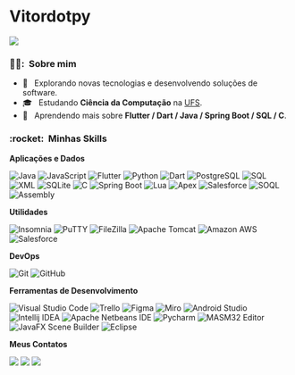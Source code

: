 # Vitordotpy
![](https://komarev.com/ghpvc/?username=Vitordotpy&color=006bed)

<h3> 🙇‍♂️: &nbsp;Sobre mim </h3>

- 🤔 &nbsp; Explorando novas tecnologias e desenvolvendo soluções de software.
- 🎓 &nbsp; Estudando **Ciência da Computação** na <a href="https://www.ufs.br">UFS</a>.
- 🌱 &nbsp; Aprendendo mais sobre **Flutter / Dart / Java / Spring Boot / SQL / C**.

<h3> :rocket: &nbsp;Minhas Skills </h3>

**Aplicações e Dados**

  ![Java](https://img.shields.io/badge/-Java-333333?style=flat&logo=Java&logoColor=007396)
  ![JavaScript](https://img.shields.io/badge/-JavaScript-333333?style=flat&logo=javascript)
  ![Flutter](https://img.shields.io/badge/-Flutter-333333?style=flat&logo=Flutter)
  ![Python](https://img.shields.io/badge/-Python-333333?style=flat&logo=Python)
  ![Dart](https://img.shields.io/badge/-Dart-333333?style=flat&logo=Dart)
  ![PostgreSQL](https://img.shields.io/badge/-PostgreSQL-333333?style=flat&logo=PostgreSQL)
  ![SQL](https://img.shields.io/badge/-SQL-333333?style=flat&logo=SQL)
  ![XML](https://img.shields.io/badge/-XML-333333?style=flat&logo=XML)
  ![SQLite](https://img.shields.io/badge/-SQLite-333333?style=flat&logo=SQLite)
  ![C](https://img.shields.io/badge/-C-333333?style=flat&logo=C)
  ![Spring Boot](https://img.shields.io/badge/-Spring%20Boot-333333?style=flat&logo=SpringBoot)
  ![Lua](https://img.shields.io/badge/-Lua-333333?style=flat&logo=Lua)
  ![Apex](https://img.shields.io/badge/-Apex-333333?style=flat&logo=Apex)
  ![Salesforce](https://img.shields.io/badge/-Salesforce-333333?style=flat&logo=Salesforce)
  ![SOQL](https://img.shields.io/badge/-SOQL-333333?style=flat&logo=SOQL)
  ![Assembly](https://img.shields.io/badge/-Assembly-333333?style=flat&logo=Assembly)
  
**Utilidades**

  ![Insomnia](https://img.shields.io/badge/-Insomnia-333333?style=flat&logo=insomnia)
  ![PuTTY](https://img.shields.io/badge/-PuTTY-333333?style=flat&logo=PuTTY)
  ![FileZilla](https://img.shields.io/badge/-FileZilla-333333?style=flat&logo=FileZilla)
  ![Apache Tomcat](https://img.shields.io/badge/-Apache%20Tomcat-333333?style=flat&logo=ApacheTomcat)
  ![Amazon AWS](https://img.shields.io/badge/-Amazon%20AWS-333333?style=flat&logo=amazonaws)
  ![Salesforce](https://img.shields.io/badge/-Salesforce-333333?style=flat&logo=Salesforce)

**DevOps**

  ![Git](https://img.shields.io/badge/-Git-333333?style=flat&logo=git)
  ![GitHub](https://img.shields.io/badge/-GitHub-333333?style=flat&logo=github)

**Ferramentas de Desenvolvimento**

  ![Visual Studio Code](https://img.shields.io/badge/-Visual%20Studio%20Code-333333?style=flat&logo=visual-studio-code&logoColor=007ACC)
  ![Trello](https://img.shields.io/badge/-Trello-333333?style=flat&logo=trello&logoColor=007ACC)
  ![Figma](https://img.shields.io/badge/-Figma-333333?style=flat&logo=figma&logoColor=007ACC)
  ![Miro](https://img.shields.io/badge/-Miro-333333?style=flat&logo=Miro)
  ![Android Studio](https://img.shields.io/badge/-Android%20Studio-333333?style=flat&logo=AndroidStudio)
  ![Intellij IDEA](https://img.shields.io/badge/-Intellij%20IDEA-333333?style=flat&logo=IntellijIDEA)
  ![Apache Netbeans IDE](https://img.shields.io/badge/-Apache%20Netbeans%20IDE-333333?style=flat&logo=ApacheNetbeansIDE)
  ![Pycharm](https://img.shields.io/badge/-Pycharm-333333?style=flat&logo=Pycharm)
  ![MASM32 Editor](https://img.shields.io/badge/-MASM32%20Editor-333333?style=flat&logo=MASM32)
  ![JavaFX Scene Builder](https://img.shields.io/badge/-JavaFX%20Scene%20Builder-333333?style=flat&logo=JavaFXSceneBuilder)
  ![Eclipse](https://img.shields.io/badge/-Eclipse-333333?style=flat&logo=Eclipse)

**Meus Contatos**

<a href = "mailto:v.program.py@gmail.com"><img src="https://img.shields.io/badge/-Gmail-%233333?style=for-the-badge&logo=gmail&logoColor=red" target="_blank"></a>
<a href = "https://br.linkedin.com/in/vitor-manoel-santos-moura-7a4b89205"><img src="https://img.shields.io/badge/-Linkedin-%233333?style=for-the-badge&logo=linkedin&logoColor=blue" target="_blank"></a>
<a href = "https://instagram.com/vitor_sntsm?igshid=YmMyMTA2M2Y="><img src="https://img.shields.io/badge/-Instagram-%233333?style=for-the-badge&logo=instagram&logoColor=wine" target="_blank"></a>

